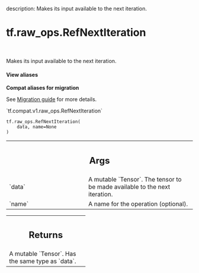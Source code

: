 description: Makes its input available to the next iteration.

<div itemscope itemtype="http://developers.google.com/ReferenceObject">
<meta itemprop="name" content="tf.raw_ops.RefNextIteration" />
<meta itemprop="path" content="Stable" />
</div>

# tf.raw_ops.RefNextIteration

<!-- Insert buttons and diff -->

<table class="tfo-notebook-buttons tfo-api nocontent" align="left">

</table>



Makes its input available to the next iteration.

<section class="expandable">
  <h4 class="showalways">View aliases</h4>
  <p>
<b>Compat aliases for migration</b>
<p>See
<a href="https://www.tensorflow.org/guide/migrate">Migration guide</a> for
more details.</p>
<p>`tf.compat.v1.raw_ops.RefNextIteration`</p>
</p>
</section>

<pre class="devsite-click-to-copy prettyprint lang-py tfo-signature-link">
<code>tf.raw_ops.RefNextIteration(
    data, name=None
)
</code></pre>



<!-- Placeholder for "Used in" -->


<!-- Tabular view -->
 <table class="responsive fixed orange">
<colgroup><col width="214px"><col></colgroup>
<tr><th colspan="2"><h2 class="add-link">Args</h2></th></tr>

<tr>
<td>
`data`
</td>
<td>
A mutable `Tensor`.
The tensor to be made available to the next iteration.
</td>
</tr><tr>
<td>
`name`
</td>
<td>
A name for the operation (optional).
</td>
</tr>
</table>



<!-- Tabular view -->
 <table class="responsive fixed orange">
<colgroup><col width="214px"><col></colgroup>
<tr><th colspan="2"><h2 class="add-link">Returns</h2></th></tr>
<tr class="alt">
<td colspan="2">
A mutable `Tensor`. Has the same type as `data`.
</td>
</tr>

</table>

